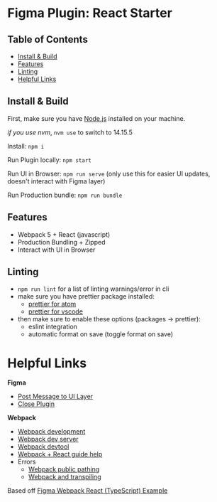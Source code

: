 # Figma Plugin: React Starter

## Table of Contents

- [Install & Build](#install--build)
- [Features](#features)
- [Linting](#linting)
- [Helpful Links](#helpful-links)

## Install & Build

First, make sure you have [Node.js](https://nodejs.org) installed on your machine.

_if you use nvm_, `nvm use` to switch to 14.15.5

Install: `npm i`

Run Plugin locally: `npm start`

Run UI in Browser: `npm run serve` (only use this for easier UI updates, doesn't interact with Figma layer)

Run Production bundle: `npm run bundle`

## Features

- Webpack 5 + React (javascript)
- Production Bundling + Zipped
- Interact with UI in Browser

## Linting

- `npm run lint` for a list of linting warnings/error in cli
- make sure you have prettier package installed:
  - [prettier for atom](https://atom.io/packages/prettier-atom)
  - [prettier for vscode](https://marketplace.visualstudio.com/items?itemName=esbenp.prettier-vscode)
- then make sure to enable these options (packages → prettier):
  - eslint integration
  - automatic format on save (toggle format on save)

# Helpful Links

**Figma**

- [Post Message to UI Layer](https://www.figma.com/plugin-docs/api/figma-ui/#postmessage)
- [Close Plugin](https://www.figma.com/plugin-docs/api/figma-ui/#close)

**Webpack**

- [Webpack development](https://webpack.js.org/guides/development/)
- [Webpack dev server](https://webpack.js.org/configuration/dev-server/)
- [Webpack devtool](https://webpack.js.org/configuration/devtool/)
- [Webpack + React guide help](https://www.toptal.com/react/webpack-react-tutorial-pt-1)
- Errors
  - [Webpack public pathing](https://stackoverflow.com/questions/64294706/webpack5-automatic-publicpath-is-not-supported-in-this-browser)
  - [Webpack and transpiling](https://stackoverflow.com/questions/59709252/how-can-i-solve-my-typescript-eslint-webpack-transpiling-problem)

Based off [Figma Webpack React (TypeScript) Example](https://github.com/figma/plugin-samples#webpack--react)
